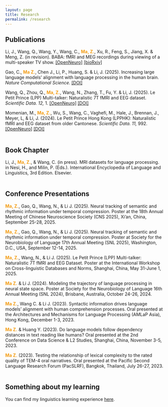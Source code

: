 ```yaml
---
layout: page
title: Research
permalink: /research
---
```


## Publications
Li, J., Wang, Q., Wang, Y., Wang, C., <span style="color: #f39c12;"><strong>Ma, Z.</strong></span>, Xu, R., Feng, S., Jiang, X. & Meng, Z. (in revision). BABA: fMRI and MEG recordings during viewing of a multi-speaker TV show. <a href="https://openneuro.org/datasets/ds005346">[OpenNeuro]</a> <a href="https://www.biorxiv.org/content/10.1101/2025.04.03.646958v1">[bioRxiv]</a>

Gao, C., <span style="color: #f39c12;"><strong>Ma Z.</strong></span>, Chen J., Li, P., Huang, S. & Li, J. (2025). Increasing large language models’ alignment with language processing in the human brain. _Nature Computational Science._ <span style="color:#d8d6d0;"><a href="https://doi.org/10.1038/s43588-025-00863-0">[DOI]</a></span>

Wang, Q., Zhou, Q., <span style="color: #f39c12;"><strong>Ma, Z.</strong></span>, Wang, N., Zhang, T., Fu, Y. & Li, J. (2025). Le Petit Prince (LPP) Multi-talker: Naturalistic 7T fMRI and EEG dataset. _Scientific Data. 12,_ 1. <a href="https://openneuro.org/datasets/ds005345/versions/1.0.1">[OpenNeuro]</a> <a href="https://www.nature.com/articles/s41597-025-05158-7">[DOI]</a>

Momenian, M., <span style="color: #f39c12;"><strong>Ma, Z.</strong></span>, Wu, S., Wang, C., Vaghefi, M., Hale, J., Brennan, J., Meyer, L, & Li, J. (2024). Le Petit Prince Hong Kong (LPPHK): Naturalistic fMRI and EEG dataset from older Cantonese. _Scientific Data. 11,_ 992. <a href="https://openneuro.org/datasets/ds004718/versions/1.1.0">[OpenNeuro]</a> <a href="https://www.nature.com/articles/s41597-024-03745-8">[DOI]</a>
<br><br>

## Book Chapter
Li, J., <span style="color: #f39c12;"><strong>Ma, Z.</strong></span>, & Wang, C. (in press). MRI datasets for language processing. in Nesi, H., and Milin, P. (Eds.). International Encyclopedia of Language and Linguistics, 3rd Edition. Elsevier.
<br><br>

## Conference Presentations
<span style="color: #f39c12;"><strong>Ma, Z.</strong></span>, Gao, Q., Wang, N., & Li J. (2025). Neural tracking of semantic and rhythmic information under temporal compression. Poster at the 18th Annual Meeting of Chinese Neuroscience Society (CNS 2025), Xi’an, China, September 25-28, 2025.

<span style="color: #f39c12;"><strong>Ma, Z.</strong></span>, Gao, Q., Wang, N., & Li J. (2025). Neural tracking of semantic and rhythmic information under temporal compression. Poster at Society for the Neurobiology of Language 17th Annual Meeting (SNL 2025), Washington, D.C., USA, September 12-14, 2025.

<span style="color: #f39c12;"><strong>Ma, Z.</strong></span>, Wang, N., & Li J. (2025). Le Petit Prince (LPP) Multi-talker: Naturalistic 7T fMRI and EEG Dataset. Poster at the International Workshop on Cross-linguistic Databases and Norms, Shanghai, China, May 31-June 1, 2025.

<span style="color: #f39c12;"><strong>Ma Z.</strong></span> & Li J. (2024). Modeling the trajectory of language processing in neural state space. Poster at Society for the Neurobiology of Language 16th Annual Meeting (SNL 2024), Brisbane, Australia, October 24-26, 2024.

<span style="color: #f39c12;"><strong>Ma Z.</strong></span>, Wang C. & Li J. (2023). Syntactic information drives language models’ alignment with human comprehension processes. Oral presented at the Architectures and Mechanisms for Language Processing (AMLaP Asia), Hong Kong, December 1-3, 2023.

<span style="color: #f39c12;"><strong>Ma Z.</strong></span> & Huang Y. (2023). Do language models follow dependency distances in text reading like humans? Oral presented at the 2nd Conference on Data Science & L2 Studies, Shanghai, China, November 3-5, 2023.

<span style="color: #f39c12;"><strong>Ma Z.</strong></span> (2023). Testing the relationship of lexical complexity to the rated quality of TEM-4 oral narratives. Oral presented at the Pacific Second Language Research Forum (PacSLRF), Bangkok, Thailand, July 26-27, 2023.
<br><br>
## Something about my learning
You can find my linguistics learning experience <a href="https://zhengwuma.github.io/learning.html">here</a>.
